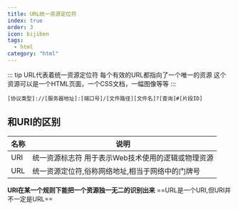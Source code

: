 ```yaml
---
title: URL统一资源定位符
index: true
order: 3
icon: bijiben
tags:
  - html
category: "html"
---
```



::: tip
URL代表着统一资源定位符
每个有效的URL都指向了一个唯一的资源
这个资源可以是一个HTML页面，一个CSS文档，一幅图像等等
:::




```
[协议类型]://[服务器地址]:[端口号]/[文件路径][文件名]?[查询]#[片段ID]
```

## 和URI的区别
| 名称  | 说明                             |
|-----|--------------------------------|
| URI | 统一资源标志符    用于表示Web技术使用的逻辑或物理资源 |
| URL | 统一资源定位符,俗称网络地址,相当于网络中的门牌号      |

**URI在某一个规则下能把一个资源独一无二的识别出来**
==URL是一个URI,但URI并不一定是URL==
